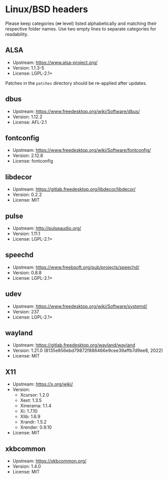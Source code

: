 # Linux/BSD headers

Please keep categories (`##` level) listed alphabetically and matching their
respective folder names. Use two empty lines to separate categories for
readability.


## ALSA

- Upstream: https://www.alsa-project.org/
- Version: 1.1.3-5
- License: LGPL-2.1+

Patches in the `patches` directory should be re-applied after updates.


## dbus

- Upstream: https://www.freedesktop.org/wiki/Software/dbus/
- Version: 1.12.2
- License: AFL-2.1


## fontconfig

- Upstream: https://www.freedesktop.org/wiki/Software/fontconfig/
- Version: 2.12.6
- License: fontconfig


## libdecor

- Upstream: https://gitlab.freedesktop.org/libdecor/libdecor/
- Version: 0.2.2
- License: MIT


## pulse

- Upstream: http://pulseaudio.org/
- Version: 1.11.1
- License: LGPL-2.1+


## speechd

- Upstream: https://www.freebsoft.org/pub/projects/speechd/
- Version: 0.8.8
- License: LGPL-2.1+


## udev

- Upstream: https://www.freedesktop.org/wiki/Software/systemd/
- Version: 237
- License: LGPL-2.1+


## wayland

- Upstream: https://gitlab.freedesktop.org/wayland/wayland
- Version: 1.21.0 (8135e856ebd79872f886466e9cee39affb7d9ee8, 2022)
- License: MIT


## X11

- Upstream: https://x.org/wiki/
- Version: 
  * Xcursor: 1.2.0
  * Xext: 1.3.5
  * Xinerama: 1.1.4
  * Xi: 1.7.10
  * Xlib: 1.6.9
  * Xrandr: 1.5.2
  * Xrender: 0.9.10
- License: MIT


## xkbcommon

- Upstream: https://xkbcommon.org/
- Version: 1.4.0
- License: MIT
